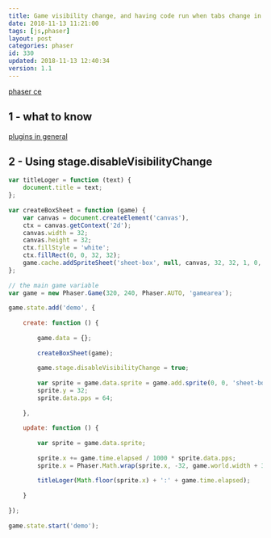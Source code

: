 ```yaml
---
title: Game visibility change, and having code run when tabs change in phaser ce
date: 2018-11-13 11:21:00
tags: [js,phaser]
layout: post
categories: phaser
id: 330
updated: 2018-11-13 12:40:34
version: 1.1
---
```


[phaser ce](https://photonstorm.github.io/phaser-ce/index.html)

<!-- more -->

## 1 - what to know
[plugins in general](/2018/10/09/phaser-plugins/) 


## 2 - Using stage.disableVisibilityChange

```js
var titleLoger = function (text) {
    document.title = text;
};
 
var createBoxSheet = function (game) {
    var canvas = document.createElement('canvas'),
    ctx = canvas.getContext('2d');
    canvas.width = 32;
    canvas.height = 32;
    ctx.fillStyle = 'white';
    ctx.fillRect(0, 0, 32, 32);
    game.cache.addSpriteSheet('sheet-box', null, canvas, 32, 32, 1, 0, 0);
};
 
// the main game variable
var game = new Phaser.Game(320, 240, Phaser.AUTO, 'gamearea');
 
game.state.add('demo', {
 
    create: function () {
 
        game.data = {};
 
        createBoxSheet(game);
 
        game.stage.disableVisibilityChange = true;
 
        var sprite = game.data.sprite = game.add.sprite(0, 0, 'sheet-box');
        sprite.y = 32;
        sprite.data.pps = 64;
 
    },
 
    update: function () {
 
        var sprite = game.data.sprite;
 
        sprite.x += game.time.elapsed / 1000 * sprite.data.pps;
        sprite.x = Phaser.Math.wrap(sprite.x, -32, game.world.width + 32);
 
        titleLoger(Math.floor(sprite.x) + ':' + game.time.elapsed);
 
    }
 
});
 
game.state.start('demo');
```